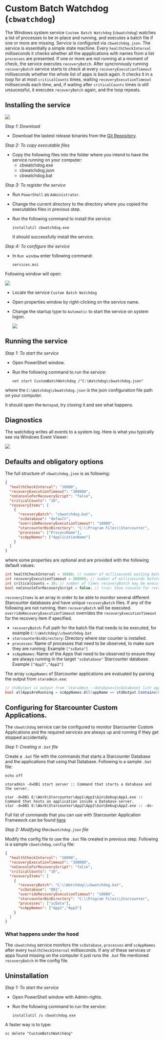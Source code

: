 # Custom Batch Watchdog (```cbwatchdog```)

The Windows system service ```Custom Batch Watchdog``` (```cbwatchdog```) watches a list of processes to be in-place and running, and executes a batch file if one or more are missing. Service is configured via ```cbwatchdog.json```. The service is essentially a simple state machine. Every ```healthCheckInterval``` milliseconds it checks whether all the appplications with names from a list ```processes``` are presented. If one or more are not running at a moment of check, the service executes ```recoveryBatch```. After syncronously running ```recoveryBatch``` service starts to check at every ```recoveryExecutionTimeout``` milliseconds whether the whole list of apps is back again. It checks it in a loop for at most ```criticalCounts``` times, waiting ```recoveryExecutionTimeout``` milliseconds each time, and, if waiting after ```criticalCounts``` times is still unsucessful, it executes ```recoveryBatch``` again, and the loop repeats.

## Installing the service

![](./docs/WatchDoge.jpg)

*Step 1: Download* 

- Download the lastest release binaries from the [Git Repository](https://github.com/Starcounter/cbwatchdog/releases).

*Step 2: To copy executable files* 
 
- Copy the following files into the folder where you intend to have the service running on your computer:
	* cbwatchdog.exe
	* cbwatchdog.json
	* cbwatchdog.bat

*Step 3: To register the service* 

 - Run `PowerShell` as `Administrator`.
 - Change the current directory to the directory where you copied the executables files in previous step.
 - Run the following command to install the service:
 
	```	
	installutil cbwatchdog.exe	
	```
	
	It should successfully install the service.
	
*Step 4: To configure the service* 
	
 - In `Run window` enter following command: 
 
	```
	services.msi
	```
	
  Following window will open:
  
  ![](./docs/Service-Start.png)
  
 - Locate the service `Custom Batch Watchdog`
 - Open properties window by right-clicking on the service name.
 - Change the startup type to `Automatic` to start the service on system logon.
 
	![](./docs/Service-Start-2.png)

 
 ## Running the service
 
 *Step 1: To start the service*
 
 - Open PowerShell window.
 - Run the following command to run the service:
 
	```
	net start CustomBatchWatchdog /"C:\Watchdog\cbwatchdog.json"
	```
	
 where the `C:\Watchdog\cbwatchdog.json` is the json configuration file path on your computer.
 
 It should open the `Notepad`, try closing it and see what happens.
 


## Diagnostics

The watchdog writes all events to a system log. Here is what you typically see via Windows Event Viewer:

![](./docs/Service-Start-3.png)

## Defaults and obligatory options

The full structure of ```cbwatchdog.json``` is as following:

```json
{
  "healthCheckInterval": "10000",
  "recoveryExecutionTimeout": "300000",
  "noConsoleForRecoveryScript": "false",
  "criticalCounts": "10",
  "recoveryItems": [
    {
      "recoveryBatch": "cbwatchdog.bat",
      "scDatabase": "default",
      "overrideRecoveryExecutionTimeout": "10000",
	  "starcounterBinDirectory": "C:\\Program Files\\Starcounter",
      "processes": ["ProcessName"],
      "scAppNames": ["ApplicationName"]
    }
  ]
}
```

where some properties are optional and are provided with the following default values:

```csharp
int healthCheckInterval = 10000; // number of milliseconds waiting between each check
int recoveryExecutionTimeout = 300000; // number of milliseconds before recoveryBatch is timeed out
int criticalCounts = 10; // number of times recoveryBatch may be executed in a row
bool noConsoleForRecoveryScript = false; // true: Show console for recoveryBatch, false: Do not show console for recoveryBatch
```

```recoveryItems``` is an array in order to be able to monitor several different Starcounter databases and have unique ```recoveryBatch``` files. If any of the following are not running, then ```recoveryBatch``` will be executed.
```overrideRecoveryExecutionTimeout``` overrides the ```recoveryExecutionTimeout``` for the recovery item if specified.

* ```recoveryBatch```: Full path for the batch file that needs to be executed, for example `C:\\Watchdog\\cbwatchdog.bat`
* ```starcounterBinDirectory```: Directory where star counter is installed.
* ```processes```: Name of processes that need to be observed, to make sure they are running. Example ```["scData"]```
* ```scAppNames```: Name of the Apps that need to be observed to ensure they are always running in the target ```"scDatabase"``` Starcounter database. Example ```["App3","App2"]```

The array ```scAppNames``` of Starcounter applications are evaluated by parsing the output from ```staradmin.exe```:

```csharp
// stdOutput is output from `staradmin --database={scDatabase} list app`
bool allAppsAreRunning = scAppNames.All(appName => stdOutput.Contains($"{appName} (in {scDatabase})"));
```

## Configuring for Starcounter Custom Applications. 

The `cbwatchdog` service can be configured to monitor Starcounter Custom Applications and the required services are always up and running if they get stopped accidentally.

*Step 1: Creating a `.bat` file* 

Create a `.bat` file with the commands that starts a Starcounter Database and the applications that using that Database. Following is a sample `.bat` file:

```
echo off

staradmin -d=DB1 start server :: Command that starts a database and the server.

star -d=DB1 E:\Work\Starcounter\App1\App1\bin\Debug\App1.exe :: Command that hosts an application inside a Database server.
star -d=DB1 E:\Work\Starcounter\App2\App2\bin\Debug\App2.exe :: -do-

```

Full list of commands that you can use with Starcounter Application Framework can be found [here](https://docs.starcounter.io/guides/working-with-starcounter/star-cli)

*Step 2: Modifying the`cbwatchdog.json` file* 

Modify the config file to use the `.bat` file created in previous step. Following is a sample `cbwatchdog.config` file:

```json
{
  "healthCheckInterval": "10000",
  "recoveryExecutionTimeout": "300000",
  "noConsoleForRecoveryScript": "false",
  "criticalCounts": "10",
  "recoveryItems": [
    {
      "recoveryBatch": "C:\\Watchdog\\cbwatchdog.bat", 
      "scDatabase": "DB1",
      "overrideRecoveryExecutionTimeout": "10000",
	  "starcounterBinDirectory": "C:\\Program Files\\Starcounter", 
      "processes": ["scData"],
      "scAppNames": ["App1","App2"]
    }
  ]
}

```
### What happens under the hood

The `cbwatchdog` service monitors the `scDatabase`, `processes` and `scAppNames` after every `healthCheckInterval` milliseconds. If any of these services or apps found missing on the computer it just runs the 
`.bat` file mentioned `recoveryBatch` in the config file.

## Uninstallation

*Step 1: To start the service*
 
 - Open PowerShell window with Admin-rights.
 - Run the following command to run the service:
 
	```
	installutil /u cbwatchdog.exe
	```
 A faster way is to type:
 
 ```
 sc delete "CustomBatchWatchdog"
 ```
